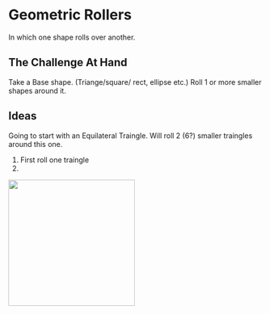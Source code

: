 # Geometric Rollers

In which one shape rolls over another.


## The Challenge At Hand

Take a Base shape. (Triange/square/ rect, ellipse etc.)
Roll 1 or more smaller shapes around it.

## Ideas
Going to start with an Equilateral Traingle. Will roll 2 (6?) smaller traingles around this one.
1. First roll one traingle
2.


<img src="images/ver1.png" width="250">

